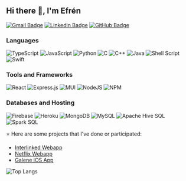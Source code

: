 ## Hi there 👋, I'm Efrén

[![Gmail Badge](https://img.shields.io/badge/-efren.garibaldi@gmail.com-black?style=flat-square&logo=Gmail&logoColor=white&link=mailto:efren.garibaldi@gmail.com)](mailto:efren.garibaldi@gmail.com)
[![Linkedin Badge](https://img.shields.io/badge/-efrengaribaldi-black?style=flat-square&logo=Linkedin&logoColor=white&link=https://www.linkedin.com/in/efrengaribaldi/)](https://www.linkedin.com/in/efrengaribaldi/)
[![GitHub Badge](https://img.shields.io/badge/-Lars17S-black?style=flat-square&logo=GitHub&logoColor=white&link=https://github.com/Lars17S/)](https://github.com/Lars17S/)

### Languages
![TypeScript](https://img.shields.io/badge/typescript-%23007ACC.svg?style=for-the-badge&logo=typescript&logoColor=white)
![JavaScript](https://img.shields.io/badge/javascript-%23323330.svg?style=for-the-badge&logo=javascript&logoColor=%23F7DF1E)
![Python](https://img.shields.io/badge/python-3670A0?style=for-the-badge&logo=python&logoColor=ffdd54)
![C](https://img.shields.io/badge/c-%2300599C.svg?style=for-the-badge&logo=c&logoColor=white)
![C++](https://img.shields.io/badge/c++-%2300599C.svg?style=for-the-badge&logo=c%2B%2B&logoColor=white)
![Java](https://img.shields.io/badge/java-%23ED8B00.svg?style=for-the-badge&logo=java&logoColor=white)
![Shell Script](https://img.shields.io/badge/shell_script-%23121011.svg?style=for-the-badge&logo=gnu-bash&logoColor=white)
![Swift](https://img.shields.io/badge/swift-F54A2A?style=for-the-badge&logo=swift&logoColor=white)

### Tools and Frameworks
![React](https://img.shields.io/badge/react-%2320232a.svg?style=for-the-badge&logo=react&logoColor=%2361DAFB)
![Express.js](https://img.shields.io/badge/express.js-%23404d59.svg?style=for-the-badge&logo=express&logoColor=%2361DAFB)
![MUI](https://img.shields.io/badge/MUI-%230081CB.svg?style=for-the-badge&logo=material-ui&logoColor=white)
![NodeJS](https://img.shields.io/badge/node.js-6DA55F?style=for-the-badge&logo=node.js&logoColor=white)
![NPM](https://img.shields.io/badge/NPM-%23000000.svg?style=for-the-badge&logo=npm&logoColor=white)

### Databases and Hosting
![Firebase](https://img.shields.io/badge/firebase-%23039BE5.svg?style=for-the-badge&logo=firebase)
![Heroku](https://img.shields.io/badge/heroku-%23430098.svg?style=for-the-badge&logo=heroku&logoColor=white)
![MongoDB](https://img.shields.io/badge/MongoDB-%234ea94b.svg?style=for-the-badge&logo=mongodb&logoColor=white)
![MySQL](https://img.shields.io/badge/mysql-%2300f.svg?style=for-the-badge&logo=mysql&logoColor=white)
![Apache Hive SQL](https://img.shields.io/badge/hive%20sql-%23FDEE21.svg?&style=for-the-badge&logo=apache%20hive&logoColor=black)
![Spark SQL](https://img.shields.io/badge/spark%20sql-%23E25A1C.svg?&style=for-the-badge&logo=apache%20spark&logoColor=white)

:star: Here are some projects that I've done or participated:
- [Interlinked Webapp](https://github.com/Lars17S/interlinked-webapp)
- [Netflix Webapp](https://github.com/Lars17S/netflix-webapp)
- [Galene iOS App](https://github.com/SebasRod23/GaleneApp)

![Top Langs](https://github-readme-stats.vercel.app/api/top-langs/?username=Lars17S&exclude_repo=RedisAppTwitter,dfa-project&theme=dark&layout=compact&icon_color=007bff&bg_color=171c28&custom_title=Top%20Languages%20Used%20By%20Repos)

